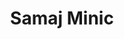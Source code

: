 ---
pid: ns167
title: Samaj Minic
location_transcription: On the swings of parks
coordinates: "[-75.134682665802, 39.982671046525]"
zipcode: 
gen_neighborhood: 
neighborhood: 
outside_phl: 
age: '9'
age_range: 6-13
instagram: 
image_file_name: ns_167.jpg
proposal_transcription: SamajM.
topic: Unknown
topic_summary: '0'
type: Other No Form
keywords_other: samaj minic
credit: Samaj
image_labels: 
twitter: 
facebook: 
permalink: "/monuments/ns167/"
layout: item-page
---